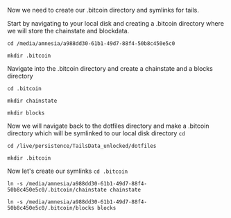 Now we need to create our .bitcoin directory and symlinks for tails. 

Start by navigating to your local disk and creating a .bitcoin directory where we will store the chainstate and blockdata.

`cd /media/amnesia/a988dd30-61b1-49d7-88f4-50b8c450e5c0`

`mkdir .bitcoin`

Navigate into the .bitcoin directory and create a chainstate and a blocks directory

`cd .bitcoin`

`mkdir chainstate`

`mkdir blocks`

Now we will navigate back to the dotfiles directory and make a .bitcoin directory which will be symlinked to our local disk directory
`cd`

`cd /live/persistence/TailsData_unlocked/dotfiles`

`mkdir .bitcoin`

Now let's create our symlinks
`cd .bitcoin`

`ln -s /media/amnesia/a988dd30-61b1-49d7-88f4-50b8c450e5c0/.bitcoin/chainstate chainstate`

`ln -s /media/amnesia/a988dd30-61b1-49d7-88f4-50b8c450e5c0/.bitcoin/blocks blocks`



